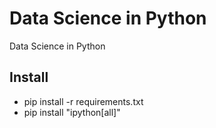 # Data Science in Python

Data Science in Python

## Install
- pip install -r requirements.txt
- pip install "ipython[all]"
